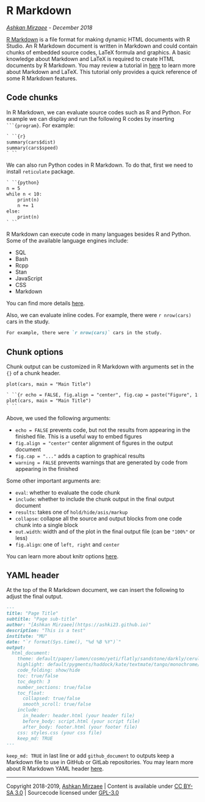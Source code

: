 
# R Markdown
*[Ashkan Mirzaee](https://ashki23.github.io/index.html) - December 2018*

[R Markdown](https://rmarkdown.rstudio.com) is a file format for making dynamic HTML documents with R Studio. An R Markdown document is written in Markdown and could contain chunks of embedded source codes, LaTeX formula and graphics. A basic knowledge about Markdown and LaTeX is required to create HTML documents by R Markdown. You may review a tutorial in [here](https://ashki23.github.io/markdown_latex.html) to learn more about Markdown and LaTeX. This tutorial only provides a quick reference of some R Markdown features.

## Code chunks
In R Markdown, we can evaluate source codes such as R and Python. For example we can display and run the following R codes by inserting ` ```{program} `. For example:

```markdown
` ``{r}
summary(cars$dist)
summary(cars$speed)
` ``
```

We can also run Python codes in R Markdown. To do that, first we need to install `reticulate` package. 

```markdown
` ``{python}
n = 5  
while n < 10:
    print(n)
    n += 1
else:
    print(n)
` ``
```

R Markdown can execute code in many languages besides R and Python. Some of the available language engines include:

- SQL
- Bash
- Rcpp
- Stan
- JavaScript
- CSS
- Markdown

You can find more details [here](https://rmarkdown.rstudio.com/authoring_knitr_engines.html%23sql).

Also, we can evaluate inline codes. For example, there were `r nrow(cars)` cars in the study.

```markdown
For example, there were `r nrow(cars)` cars in the study.
```

## Chunk options
Chunk output can be customized in R Markdown with arguments set in the `{}` of a chunk header.

```{r echo = FALSE, fig.align = "center", fig.cap = paste("Figure", 1:5, sep = " "), warning = FALSE}
plot(cars, main = "Main Title")
```

```markdown
` ``{r echo = FALSE, fig.align = "center", fig.cap = paste("Figure", 1:5, sep = " "), warning = FALSE}
plot(cars, main = "Main Title")
` ``
```

Above, we used the following arguments:

- `echo = FALSE` prevents code, but not the results from appearing in the finished file. This is a useful way to embed figures 
- `fig.align = "center"` center alignment of figures in the output document 
- `fig.cap = "..."` adds a caption to graphical results
- `warning = FALSE` prevents warnings that are generated by code from appearing in the finished

Some other important arguments are:

- `eval`: whether to evaluate the code chunk
- `include`: whether to include the chunk output in the final output document
- `results`: takes one of `hold/hide/asis/markup` 
- `collapse`: collapse all the source and output blocks from one code chunk into a single block
- `out.width`: width and of the plot in the final output file (can be `"100%"` or less) 
- `fig.align`: one of `left, right` and `center` 

You can learn more about knitr options [here](https://yihui.name/knitr/options/).

## YAML header
At the top of the R Markdown document, we can insert the following to adjust the final output.

```markdown
---
title: "Page Title"
subtitle: "Page sub-title"
author: "[Ashkan Mirzaee](https://ashki23.github.io)"
description: "This is a test"
institute: "MU"
date: "`r format(Sys.time(), "%d %B %Y")`"
output:
  html_document:
    theme: default/paper/lumen/cosmo/yeti/flatly/sandstone/darkly/cerulean/journal/readable
    highlight: default/pygments/haddock/kate/textmate/tango/monochrome/espresso/zenburn
    code_folding: show/hide
    toc: true/false
    toc_depth: 3
    number_sections: true/false
    toc_float:
      collapsed: true/false
      smooth_scroll: true/false
    include:
      in_header: header.html (your header file)
      before_body: script.html (your script file)
      after_body: footer.html (your footer file)
    css: styles.css (your css file)
    keep_md: TRUE
---
```

`keep_md: TRUE` in last line or add `github_document` to outputs keep a Markdown file to use in GitHub or GitLab repositories. You may learn more about R Markdown YAML header [here](https://bookdown.org/yihui/rmarkdown/html-document.html).

---
Copyright 2018-2019, [Ashkan Mirzaee](https://ashki23.github.io/index.html) | Content is available under [CC BY-SA 3.0](https://creativecommons.org/licenses/by-sa/3.0/) | Sourcecode licensed under [GPL-3.0](https://www.gnu.org/licenses/gpl-3.0.en.html)
